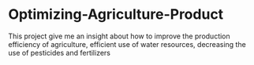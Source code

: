 # Optimizing-Agriculture-Product
This project give me an insight about how to improve the production efficiency of agriculture, efficient use of water resources, decreasing the use of pesticides and fertilizers
